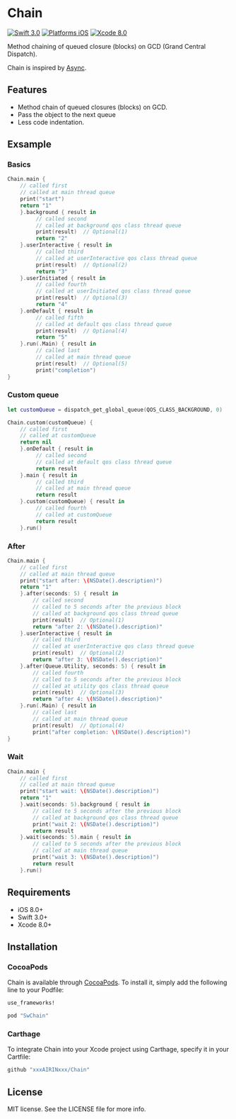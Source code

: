 # Chain

[![Swift 3.0](https://img.shields.io/badge/Swift-3.0-orange.svg?style=flat)](https://developer.apple.com/swift/)
[![Platforms iOS](https://img.shields.io/badge/Platforms-iOS-lightgray.svg?style=flat)](https://developer.apple.com/swift/)
[![Xcode 8.0](https://img.shields.io/badge/Xcode-8.0-blue.svg?style=flat)](https://developer.apple.com/swift/)

Method chaining of queued closure (blocks) on GCD (Grand Central Dispatch).

Chain is inspired by [Async](https://github.com/duemunk/Async).

## Features

- Method chain of queued  closures (blocks) on GCD.
- Pass the object to the next queue
- Less code indentation.

## Exsample


### Basics

```swift
Chain.main {
    // called first
    // called at main thread queue
    print("start")
    return "1"
    }.background { result in
         // called second
         // called at background qos class thread queue
         print(result)  // Optional(1)
         return "2"
    }.userInteractive { result in
         // called third
         // called at userInteractive qos class thread queue
         print(result)  // Optional(2)
         return "3"
    }.userInitiated { result in
         // called fourth
         // called at userInitiated qos class thread queue
         print(result)  // Optional(3)
         return "4"
    }.onDefault { result in
         // called fifth
         // called at default qos class thread queue
         print(result)  // Optional(4)
         return "5"
    }.run(.Main) { result in
         // called last
         // called at main thread queue
         print(result)  // Optional(5)
         print("completion")
}
```

### Custom queue

```swift
let customQueue = dispatch_get_global_queue(QOS_CLASS_BACKGROUND, 0)

Chain.custom(customQueue) {
    // called first
    // called at customQueue
    return nil
    }.onDefault { result in
         // called second
         // called at default qos class thread queue
         return result
    }.main { result in
         // called third
         // called at main thread queue
         return result
    }.custom(customQueue) { result in
         // called fourth
         // called at customQueue
         return result
    }.run()
```

### After

```swift
Chain.main {
    // called first
    // called at main thread queue
    print("start after: \(NSDate().description)")
    return "1"
    }.after(seconds: 5) { result in
        // called second
        // called to 5 seconds after the previous block
        // called at background qos class thread queue
        print(result)  // Optional(1)
        return "after 2: \(NSDate().description)"
    }.userInteractive { result in
        // called third
        // called at userInteractive qos class thread queue
        print(result)  // Optional(2)
        return "after 3: \(NSDate().description)"
    }.after(Queue.Utility, seconds: 5) { result in
        // called fourth
        // called to 5 seconds after the previous block
        // called at utility qos class thread queue
        print(result)  // Optional(3)
        return "after 4: \(NSDate().description)"
    }.run(.Main) { result in
        // called last
        // called at main thread queue
        print(result)  // Optional(4)
        print("after completion: \(NSDate().description)")
}
```

### Wait

```swift
Chain.main {
    // called first
    // called at main thread queue
    print("start wait: \(NSDate().description)")
    return "1"
    }.wait(seconds: 5).background { result in
        // called to 5 seconds after the previous block
        // called at background qos class thread queue
        print("wait 2: \(NSDate().description)")
        return result
    }.wait(seconds: 5).main { result in
        // called to 5 seconds after the previous block
        // called at main thread queue
        print("wait 3: \(NSDate().description)")
        return result
    }.run()


```

## Requirements

* iOS 8.0+
* Swift 3.0+
* Xcode 8.0+

## Installation

### CocoaPods

Chain is available through [CocoaPods](http://cocoapods.org). To install
it, simply add the following line to your Podfile:

```ruby
use_frameworks!

pod "SwChain"
```

### Carthage

To integrate Chain into your Xcode project using Carthage, specify it in your Cartfile:

```ruby
github "xxxAIRINxxx/Chain"
```

## License

MIT license. See the LICENSE file for more info.
